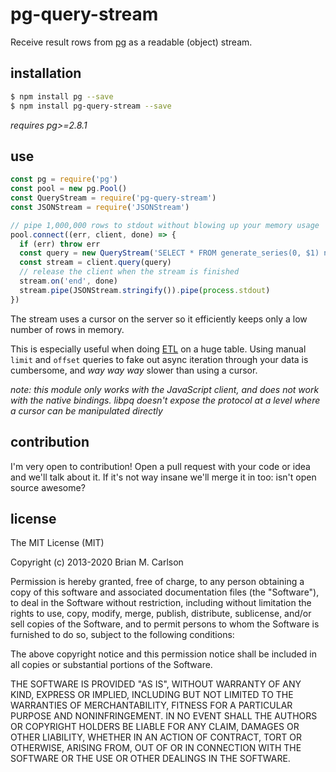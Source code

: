 # pg-query-stream

Receive result rows from [pg](https://github.com/brianc/node-postgres) as a readable (object) stream.

## installation

```bash
$ npm install pg --save
$ npm install pg-query-stream --save
```

_requires pg>=2.8.1_

## use

```js
const pg = require('pg')
const pool = new pg.Pool()
const QueryStream = require('pg-query-stream')
const JSONStream = require('JSONStream')

// pipe 1,000,000 rows to stdout without blowing up your memory usage
pool.connect((err, client, done) => {
  if (err) throw err
  const query = new QueryStream('SELECT * FROM generate_series(0, $1) num', [1000000])
  const stream = client.query(query)
  // release the client when the stream is finished
  stream.on('end', done)
  stream.pipe(JSONStream.stringify()).pipe(process.stdout)
})
```

The stream uses a cursor on the server so it efficiently keeps only a low number of rows in memory.

This is especially useful when doing [ETL](http://en.wikipedia.org/wiki/Extract,_transform,_load) on a huge table. Using manual `limit` and `offset` queries to fake out async iteration through your data is cumbersome, and _way way way_ slower than using a cursor.

_note: this module only works with the JavaScript client, and does not work with the native bindings. libpq doesn't expose the protocol at a level where a cursor can be manipulated directly_

## contribution

I'm very open to contribution! Open a pull request with your code or idea and we'll talk about it. If it's not way insane we'll merge it in too: isn't open source awesome?

## license

The MIT License (MIT)

Copyright (c) 2013-2020 Brian M. Carlson

Permission is hereby granted, free of charge, to any person obtaining a copy
of this software and associated documentation files (the "Software"), to deal
in the Software without restriction, including without limitation the rights
to use, copy, modify, merge, publish, distribute, sublicense, and/or sell
copies of the Software, and to permit persons to whom the Software is
furnished to do so, subject to the following conditions:

The above copyright notice and this permission notice shall be included in
all copies or substantial portions of the Software.

THE SOFTWARE IS PROVIDED "AS IS", WITHOUT WARRANTY OF ANY KIND, EXPRESS OR
IMPLIED, INCLUDING BUT NOT LIMITED TO THE WARRANTIES OF MERCHANTABILITY,
FITNESS FOR A PARTICULAR PURPOSE AND NONINFRINGEMENT. IN NO EVENT SHALL THE
AUTHORS OR COPYRIGHT HOLDERS BE LIABLE FOR ANY CLAIM, DAMAGES OR OTHER
LIABILITY, WHETHER IN AN ACTION OF CONTRACT, TORT OR OTHERWISE, ARISING FROM,
OUT OF OR IN CONNECTION WITH THE SOFTWARE OR THE USE OR OTHER DEALINGS IN
THE SOFTWARE.
